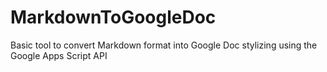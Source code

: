 # MarkdownToGoogleDoc
Basic tool to convert Markdown format into Google Doc stylizing using the Google Apps Script API
